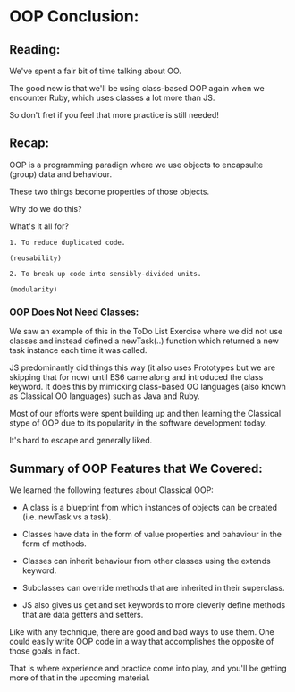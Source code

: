 # OOP Conclusion:

## Reading:

We've spent a fair bit of time talking about OO. 

The good new is that we'll be using class-based OOP again when we encounter Ruby, which uses classes a lot more than JS. 

So don't fret if you feel that more practice is still needed!

## Recap:

  OOP is a programming paradign where we use objects to encapsulte (group) data and behaviour. 

  These two things become properties of those objects.

  Why do we do this? 
  
  What's it all for?

    1. To reduce duplicated code.
    
    (reusability)

    2. To break up code into sensibly-divided units.
    
    (modularity)


### OOP Does Not Need Classes:

  We saw an example of this in the ToDo List Exercise where we did not use classes and instead defined a newTask(..) function which returned a new task instance each time it was called.

  JS predominantly did things this way (it also uses Prototypes but we are skipping that for now) until ES6 came along and introduced the class keyword. It does this by mimicking class-based OO languages (also known as Classical OO languages) such as Java and Ruby.

  Most of our efforts were spent building up and then learning the Classical stype of OOP due to its popularity in the software development today.

  It's hard to escape and generally liked.


 ## Summary of OOP Features that We Covered:

  We learned the following features about Classical OOP:

  - A class is a blueprint from which instances of objects can be created (i.e. newTask vs a task).

  -  Classes have data in the form of value properties and bahaviour in the form of methods.

  - Classes can inherit behaviour from other classes using the extends keyword.

  - Subclasses can override methods that are inherited in their superclass.

  - JS also gives us get and set keywords to more cleverly define methods that are data getters and setters.

  Like with any technique, there are good and bad ways to use them. One could easily write OOP code in a way that accomplishes the opposite of those goals in fact.

  That is where experience and practice come into play, and you'll be getting more of that in the upcoming material.

